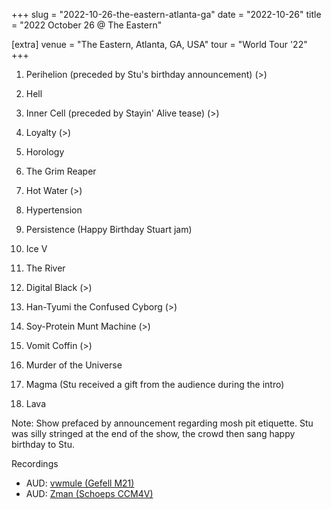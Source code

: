 +++
slug = "2022-10-26-the-eastern-atlanta-ga"
date = "2022-10-26"
title = "2022 October 26 @ The Eastern"

[extra]
venue = "The Eastern, Atlanta, GA, USA"
tour = "World Tour '22"
+++


 1. Perihelion
    (preceded by Stu's birthday announcement) (>)

 2. Hell

 3. Inner Cell
    (preceded by Stayin' Alive tease) (>)

 4. Loyalty
    (>)

 5. Horology

 6. The Grim Reaper

 7. Hot Water
    (>)

 8. Hypertension

 9. Persistence
    (Happy Birthday Stuart jam)

10. Ice V

11. The River

12. Digital Black
    (>)

13. Han-Tyumi the Confused Cyborg
    (>)

14. Soy-Protein Munt Machine
    (>)

15. Vomit Coffin
    (>)

16. Murder of the Universe

17. Magma
    (Stu received a gift from the audience during the intro)

18. Lava

Note: Show prefaced by announcement regarding mosh pit etiquette. Stu
was silly stringed at the end of the show, the crowd then sang happy
birthday to Stu.

Recordings
* AUD: [vwmule (Gefell M21)](https://archive.org/details/kglw2022-10-26.vwmule)
* AUD: [Zman (Schoeps CCM4V)](https://bt.etree.org/details.php?torrentId=617152)
